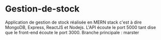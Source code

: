 # Gestion-de-stock
Application de gestion de stock réalisée en MERN stack c'est à dire MongoDB, Express, ReactJS et Nodejs.
L'API écoute le port 5000 tant dise que le front-end écoute le port 3000.
Branche principale : marster

